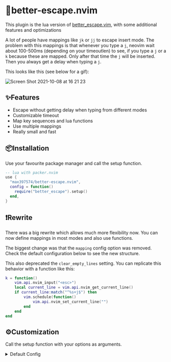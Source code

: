 # 🚪better-escape.nvim

This plugin is the lua version of [better_escape.vim](https://github.com/jdhao/better-escape.vim),
with some additional features and optimizations

A lot of people have mappings like `jk` or `jj` to escape insert mode.
The problem with this mappings is that whenever you type a `j`, neovim wait about 100-500ms (depending on your timeoutlen) to see, if you type a `j` or a `k` because these are mapped.
Only after that time the `j` will be inserted.
Then you always get a delay when typing a `j`.

This looks like this (see below for a gif):

![Screen Shot 2021-10-08 at 16 21 23](https://user-images.githubusercontent.com/81827001/136576543-c8b4e802-84a8-4087-a7a4-f7d069931885.png)

## ✨Features

- Escape without getting delay when typing from different modes
- Customizable timeout
- Map key sequences and lua functions
- Use multiple mappings
- Really small and fast

## 📦Installation

Use your favourite package manager and call the setup function.

```lua
-- lua with packer.nvim
use {
  "max397574/better-escape.nvim",
  config = function()
    require("better_escape").setup()
  end,
}
```

## ❗Rewrite
There was a big rewrite which allows much more flexibility now.
You can now define mappings in most modes and also use functions.

The biggest change was that the `mapping` config option was removed.
Check the default configuration below to see the new structure.

This also deprecated the `clear_empty_lines` setting.
You can replicate this behavior with a function like this:
```lua
k = function()
    vim.api.nvim_input("<esc>")
    local current_line = vim.api.nvim_get_current_line()
    if current_line:match("^%s+j$") then
        vim.schedule(function()
            vim.api.nvim_set_current_line("")
        end
    end
end
```

## ⚙️Customization

Call the setup function with your options as arguments.

<details>
<summary>Default Config</summary>

```lua
-- lua, default settings
require("better_escape").setup {
    timeout = vim.o.timeoutlen,
    mappings = {
        i = {
            j = {
                -- These can all also be functions
                k = "<Esc>",
                j = "<Esc>",
            },
        },
        c = {
            j = {
                k = "<Esc>",
                j = "<Esc>",
            },
        },
        t = {
            j = {
                k = "<Esc>",
                j = "<Esc>",
            },
        },
        v = {
            j = {
                k = "<Esc>",
            },
        },
        s = {
            j = {
                k = "<Esc>",
            },
        },
    },
}
```
<details>

## API

`require("better_escape").waiting` is a boolean indicating that it's waiting for
a mapped sequence to complete.

<details>
<summary>statusline example</summary>

```lua
function escape_status()
  local ok, m = pcall(require, 'better_escape')
  return ok and m.waiting and '✺' or ""
end
```

</details>

## 👀Demo

![mapping](https://user-images.githubusercontent.com/81827001/135870002-07c1dc41-f3e7-4ece-af6f-50e9b0711a66.gif)

![plugin](https://user-images.githubusercontent.com/81827001/135870101-febf3507-9327-4b80-aa9a-ba08bff6b8d4.gif)

## ❤️ Support
If you like the projects I do and they can help you in your life you can support my work with [github sponsors](https://github.com/sponsors/max397574).
Every support motivates me to continue working on my open source projects.
